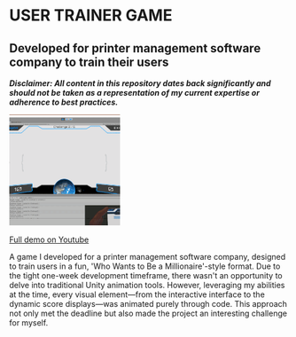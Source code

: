 # USER TRAINER GAME

## Developed for printer management software company to train their users

***Disclaimer: All content in this repository dates back significantly and should not be taken as a representation of my current expertise or adherence to best practices.***

<img src="../readme-assets/user-trainer.gif" width="200"/>

[Full demo on Youtube](https://www.youtube.com/watch?v=f5lQgx0ibeI)

A game I developed for a printer management software company, designed to train users in a fun, 'Who Wants to Be a Millionaire'-style format. Due to the tight one-week development timeframe, there wasn't an opportunity to delve into traditional Unity animation tools. However, leveraging my abilities at the time, every visual element—from the interactive interface to the dynamic score displays—was animated purely through code. This approach not only met the deadline but also made the project an interesting challenge for myself.